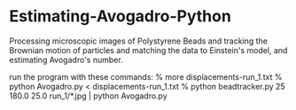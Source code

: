 # Estimating-Avogadro-Python
Processing microscopic images of Polystyrene Beads and tracking the Brownian motion of particles and matching the data to Einstein's model, and estimating Avogadro's number.

run the program with these commands:
% more displacements-run_1.txt
% python Avogadro.py < displacements-run_1.txt 
% python beadtracker.py 25 180.0 25.0 run_1/*.jpg | python Avogadro.py
